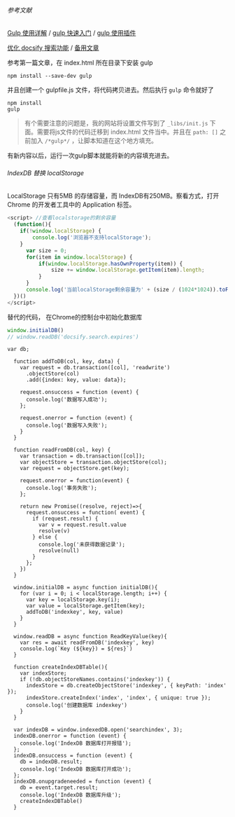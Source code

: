 ###### 参考文献

[Gulp 使用详解](https://neveryu.github.io/2017/05/01/gulp/) / [gulp 快速入门](https://www.gulpjs.com.cn/docs/getting-started/quick-start/) / [gulp 使用插件](https://www.gulpjs.com.cn/docs/getting-started/using-plugins/)

[优化 docsify 搜索功能](https://juejin.cn/post/6908620673275396104) / [备用文章](https://kebingzao.com/2020/09/30/docsify-search/)

参考第一篇文章，在 index.html 所在目录下安装 gulp

```
npm install --save-dev gulp
```

并且创建一个 gulpfile.js 文件，将代码拷贝进去。然后执行 `gulp` 命令就好了

```shell
npm install
gulp
```

> 有个需要注意的问题是，我的网站将设置文件写到了 `_libs/init.js` 下面。需要将js文件的代码迁移到 index.html 文件当中。并且在 `path: []` 之前加入 `/*gulp*/` ，让脚本知道在这个地方填充。

有新内容以后，运行一次gulp脚本就能将新的内容填充进去。



###### IndexDB 替换 localStorage

LocalStorage 只有5MB 的存储容量，而 IndexDB有250MB。察看方式，打开 Chrome 的开发者工具中的 Application 标签。

```javascript
<script> //查看localstorage的剩余容量
  (function(){
    if(!window.localStorage) {
        console.log('浏览器不支持localStorage');
    }
      var size = 0;
      for(item in window.localStorage) {
          if(window.localStorage.hasOwnProperty(item)) {
              size += window.localStorage.getItem(item).length;
          }
      }
      console.log('当前localStorage剩余容量为' + (size / (1024*1024)).toFixed(2) + 'MB');
  })()
</script>
```



替代的代码， 在Chrome的控制台中初始化数据库

```js
window.initialDB()
// window.readDB('docsify.search.expires')
```



```
var db;
  
  function addToDB(col, key, data) {
    var request = db.transaction([col], 'readwrite')
      .objectStore(col)
      .add({index: key, value: data});
  
    request.onsuccess = function (event) {
      console.log('数据写入成功');
    };
  
    request.onerror = function (event) {
      console.log('数据写入失败');
    }
  }

  function readFromDB(col, key) {
    var transaction = db.transaction([col]);
    var objectStore = transaction.objectStore(col);
    var request = objectStore.get(key);

    request.onerror = function(event) {
      console.log('事务失败');
    };

    return new Promise((resolve, reject)=>{
      request.onsuccess = function( event) {
        if (request.result) {
          var v = request.result.value
          resolve(v)
        } else {
          console.log('未获得数据记录');
          resolve(null)
        }
      };
    })
  }

  window.initialDB = async function initialDB(){
    for (var i = 0; i < localStorage.length; i++) {
      var key = localStorage.key(i);
      var value = localStorage.getItem(key);
      addToDB('indexkey', key, value)
    }
  }

  window.readDB = async function ReadKeyValue(key){
    var res = await readFromDB('indexkey', key)
    console.log(`Key (${key}) = ${res}`)
  } 

  function createIndexDBTable(){
    var indexStore;
    if (!db.objectStoreNames.contains('indexkey')) {
      indexStore = db.createObjectStore('indexkey', { keyPath: 'index' });
      indexStore.createIndex('index', 'index', { unique: true });
      console.log('创建数据库 indexkey')
    }
  }

  var indexDB = window.indexedDB.open('searchindex', 3);
  indexDB.onerror = function (event) {
    console.log('IndexDB 数据库打开报错');
  };
  indexDB.onsuccess = function (event) {
    db = indexDB.result;
    console.log('IndexDB 数据库打开成功');
  };
  indexDB.onupgradeneeded = function (event) {
    db = event.target.result;
    console.log('IndexDB 数据库升级');
    createIndexDBTable()
  }
```

